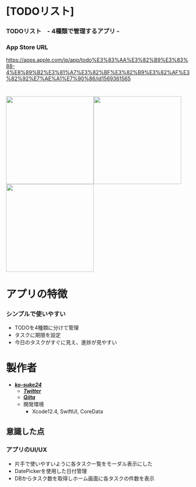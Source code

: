 # [TODOリスト]
### TODOリスト　- 4種類で管理するアプリ -
### App Store URL
https://apps.apple.com/jp/app/todo%E3%83%AA%E3%82%B9%E3%83%88-4%E8%89%B2%E3%81%A7%E3%82%BF%E3%82%B9%E3%82%AF%E3%82%92%E7%AE%A1%E7%90%86/id1569361565

#

<img src="https://user-images.githubusercontent.com/64761563/120903203-d153ac00-c67f-11eb-8d03-7998523ee872.png" width="240"><img src="https://user-images.githubusercontent.com/64761563/120903210-d7498d00-c67f-11eb-9c95-93052a45a488.png" width="240"><img src="https://user-images.githubusercontent.com/64761563/120903216-e0d2f500-c67f-11eb-8639-a98e3ea1f698.png" width="240">


# アプリの特徴
### シンプルで使いやすい
 - TODOを4種類に分けて管理
 - タスクに期限を設定
 - 今日のタスクがすぐに見え、進捗が見やすい

# 製作者
+ [***ko-suke24***](https://github.com/ko-suke24)
    + [***Twitter***](https://twitter.com/Kou_567)
    + [***Qiita***](https://qiita.com/ko-suke24)
  + 開発環境
      + Xcode12.4, SwiftUI, CoreData　
      
## 意識した点
### アプリのUI/UX
 - 片手で使いやすいように各タスク一覧をモーダル表示にした
 - DatePickerを使用した日付管理
 - DBからタスク数を取得しホーム画面に各タスクの件数を表示

